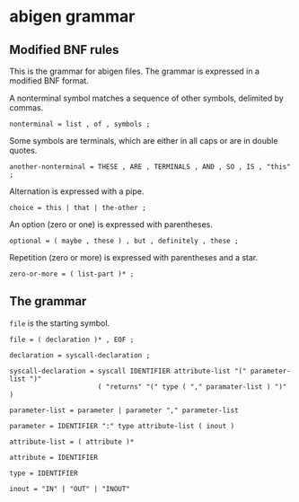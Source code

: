 # abigen grammar

## Modified BNF rules

This is the grammar for abigen files. The grammar is expressed in
a modified BNF format.

A nonterminal symbol matches a sequence of other symbols, delimited by
commas.
```
nonterminal = list , of , symbols ;
```

Some symbols are terminals, which are either in all caps or are in
double quotes.
```
another-nonterminal = THESE , ARE , TERMINALS , AND , SO , IS , "this" ;
```

Alternation is expressed with a pipe.
```
choice = this | that | the-other ;
```

An option (zero or one) is expressed with parentheses.
```
optional = ( maybe , these ) , but , definitely , these ;
```

Repetition (zero or more) is expressed with parentheses and a star.
```
zero-or-more = ( list-part )* ;
```

## The grammar

`file` is the starting symbol.

```
file = ( declaration )* , EOF ;

declaration = syscall-declaration ;

syscall-declaration = syscall IDENTIFIER attribute-list "(" parameter-list ")"
                      ( "returns" "(" type ( "," paramater-list ) ")" )

parameter-list = parameter | parameter "," parameter-list

parameter = IDENTIFIER ":" type attribute-list ( inout )

attribute-list = ( attribute )*

attribute = IDENTIFIER

type = IDENTIFIER

inout = "IN" | "OUT" | "INOUT"
```
